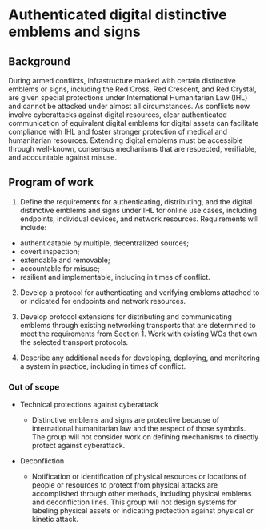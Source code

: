# Authenticated digital distinctive emblems and signs

## Background

During armed conflicts, infrastructure marked with certain distinctive emblems or signs, including the Red Cross, Red Crescent, and Red Crystal, are given special protections under International Humanitarian Law (IHL) and cannot be attacked under almost all circumstances. As conflicts now involve cyberattacks against digital resources, clear authenticated communication of equivalent digital emblems for digital assets can facilitate compliance with IHL and foster stronger protection of medical and humanitarian resources. Extending digital emblems must be accessible through well-known, consensus mechanisms that are respected, verifiable, and accountable against misuse.

## Program of work

1. Define the requirements for authenticating, distributing, and the digital distinctive emblems and signs  under IHL for online use cases, including endpoints, individual devices, and network resources. Requirements will include: 
* authenticatable by multiple, decentralized sources; 
* covert inspection; 
* extendable and removable; 
* accountable for misuse; 
* resilient and implementable, including in times of conflict.

2. Develop a protocol for authenticating and verifying emblems attached to or indicated for endpoints and network resources.

3. Develop protocol extensions for distributing and communicating emblems through existing networking transports that are determined to meet the requirements from Section 1. Work with existing WGs that own the selected transport protocols.

4. Describe any additional needs for developing, deploying, and monitoring a system in practice, including in times of conflict.

### Out of scope

* Technical protections against cyberattack 
  * Distinctive emblems and signs are protective because of international humanitarian law and the respect of those symbols. The group will not consider work on defining mechanisms to directly protect against cyberattack.

* Deconfliction
  * Notification or identification of physical resources or locations of people or resources to protect from physical attacks are accomplished through other methods, including physical emblems and deconfliction lines. This group will not design systems for labeling physical assets or indicating protection against physical or kinetic attack.
